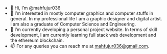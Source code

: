 - 👋 Hi, I’m @mahfujur036
- 👀 I’m interested in mostly computer graphics and computer stuffs in general. In my professional life I am a graphic designer and digital artist. I am also a graduate of Computer Science and Engineering.
- 🌱 I’m currently developing a personal project website. In terms of skill development, I am currently learning full stack web development and the ethereum blockchain.
- 📫 For any queries you can reach me at mahfujur036@gmail.com.

<!---
mahfujur036/mahfujur036 is a ✨ special ✨ repository because its `README.md` (this file) appears on your GitHub profile.
You can click the Preview link to take a look at your changes.
--->
